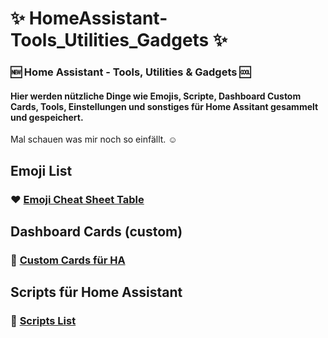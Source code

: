 # ✨ HomeAssistant-Tools_Utilities_Gadgets ✨
### :new: Home Assistant - Tools, Utilities &amp; Gadgets :cool:

#### Hier werden nützliche Dinge wie Emojis, Scripte, Dashboard Custom Cards, Tools, Einstellungen und sonstiges für Home Assitant gesammelt und gespeichert.
Mal schauen was mir noch so einfällt. ☺️

## Emoji List
### ❤️ [Emoji Cheat Sheet Table](https://github.com/jayjojayson/HomeAssistant-Tools_Utilities_Gadgets/blob/main/Emojis-List.md)

## Dashboard Cards (custom)
###  📰 [Custom Cards für HA](https://github.com/jayjojayson/HomeAssistant-Tools_Utilities_Gadgets/tree/main/Dashboard-Custom-Cards)


## Scripts für Home Assistant
### 📑 [Scripts List](https://github.com/jayjojayson/HomeAssistant-Tools_Utilities_Gadgets/blob/main/Emojis-List.md)
